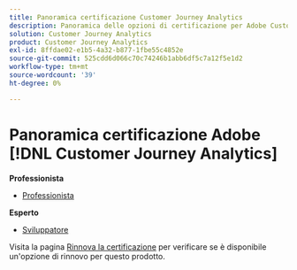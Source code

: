 ```yaml
---
title: Panoramica certificazione Customer Journey Analytics
description: Panoramica delle opzioni di certificazione per Adobe Customer Journey Analytics
solution: Customer Journey Analytics
product: Customer Journey Analytics
exl-id: 8ffdae02-e1b5-4a32-b877-1fbe55c4852e
source-git-commit: 525cdd6d066c70c74246b1abb6df5c7a12f5e1d2
workflow-type: tm+mt
source-wordcount: '39'
ht-degree: 0%

---
```


# Panoramica certificazione Adobe [!DNL Customer Journey Analytics]

**Professionista**

* [Professionista](/help/certifications/acja/acja-p-business.md)

**Esperto**

* [Sviluppatore](/help/certifications/acja/acja-e-developer.md) <!--AD0-E604-->

Visita la pagina [Rinnova la certificazione](/help/certifications/renew.md) per verificare se è disponibile un&#39;opzione di rinnovo per questo prodotto.
